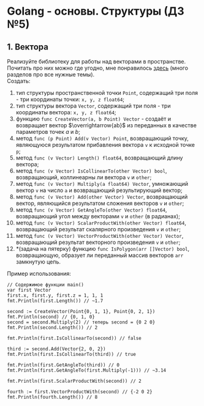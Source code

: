 # Golang - основы. Структуры (ДЗ №5)
## 1. Вектора
Реализуйте библиотеку для работы над векторами в пространстве.<br>
Почитать про них можно где угодно, мне понравилось [здесь](https://ru.onlinemschool.com/math/library/vector/vector-definition/) (много разделов про все нужные темы).<br>
Создать:
1. тип структуры пространственной точки `Point`, содержащий три поля - три координаты точки: `x, y, z float64`;
2. тип структуры вектора `Vector`, содержащий три поля - три координаты вектора: `x, y, z float64`;
3. функцию `func CreateVector(a, b Point) Vector` - создаёт и возвращает вектор $\overrightarrow{ab}$ из переданных в качестве параметров точек $a$ и $b$;
4. метод `func (p Point) Add(v Vector) Point`, возвращающий точку, являющуюся результатом прибавления вектора `v` к исходной точке `p`;
5. метод `func (v Vector) Length() float64`, возвращающий длину вектора;
6. метод `func (v Vector) IsCollinearTo(other Vector) bool`, возвращающий, коллинеарны ли вектора `v` и `other`;
7. метод `func (v Vector) Multiply(a float64) Vector`, умножающий вектор `v` на число `a` и возвращающий результирующий вектор;
8. метод `func (v Vector) Add(other Vector) Vector`, возвращающий вектор, являющийся результатом сложения векторов `v` и `other`;
9. метод `func (v Vector) GetAngleTo(other Vector) float64`, возвращающий угол между векторами `v` и `other` (в радианах);
10. метод `func (v Vector) ScalarProductWith(other Vector) float64`, возвращающий результат скалярного произведения `v` и `other`;
11. метод `func (v Vector) VectorProductWith(other Vector) Vector`, возвращающий результат векторного произведения `v` и `other`;
12. *(задача на пятерку) функцию `func IsPolygon(arr []Vector) bool`, возвращающую, образует ли переданный массив векторов `arr` замкнутую цепь.

Пример использования:
```golang
// Содержимое функции main()
var first Vector
first.x, first.y, first.z = 1, 1, 1
fmt.Println(first.Length()) // ~1.7

second := CreateVector(Point{0, 1, 1}, Point{0, 2, 1})
fmt.Println(second) // {0, 1, 0}
second = second.Multiply(2) // теперь second = {0 2 0}
fmt.Println(second.Length()) // 2

fmt.Println(first.IsCollinearTo(second)) // false

third := second.Add(Vector{2, 0, 2}) 
fmt.Println(first.IsCollinearTo(third)) // true

fmt.Println(first.GetAngleTo(third)) // 0
fmt.Println(first.GetAngleTo(first.Multiply(-1))) // ~3.14

fmt.Println(first.ScalarProductWith(second)) // 2

fourth := first.VectorProductWith(second) // {-2 0 2}
fmt.Println(fourth.Length()) // 8
```
